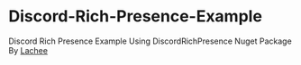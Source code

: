 # Discord-Rich-Presence-Example
Discord Rich Presence Example Using DiscordRichPresence Nuget Package By [Lachee](https://github.com/Lachee/discord-rpc-csharp)
